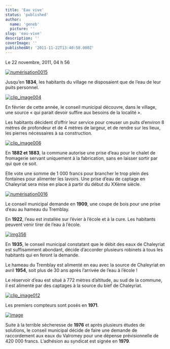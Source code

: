 ```yaml
---
title: 'Eau vive'
status: 'published'
author:
  name: 'geneb'
  picture: ''
slug: 'eau-vive'
description: ''
coverImage: ''
publishedAt: '2011-11-22T13:40:58.000Z'
---
```


Le 22 novembre, 2011, 04 h 56

[![numérisation0015](img/beguelins/Windows-Live-Writer/9d0732263223_E9FC/numerisation0015_thumb.jpg "numérisation0015")](img/beguelins/Windows-Live-Writer/9d0732263223_E9FC/numerisation0015_2.jpg)

Jusqu’en **1834**, les habitants du village ne disposaient que de l’eau de leur puits personnel.

[![clip_image004](img/beguelins/Windows-Live-Writer/9d0732263223_E9FC/clip_image004_thumb.jpg "clip_image004")](img/beguelins/Windows-Live-Writer/9d0732263223_E9FC/clip_image004_2.jpg)

En février de cette année, le conseil municipal découvre, dans le village, une source « qui parait devoir suffire aux besoins de la localité ».

Les habitants décident d’offrir leur service pour creuser un puits d’environ 8 mètres de profondeur et de 4 mètres de largeur, et de rendre sur les lieux, les pierres nécessaires à sa construction.

[![clip_image006](img/beguelins/Windows-Live-Writer/9d0732263223_E9FC/clip_image006_thumb.jpg "clip_image006")](img/beguelins/Windows-Live-Writer/9d0732263223_E9FC/clip_image006_2.jpg) 

En **1882 et 1883**, la commune autorise une prise d’eau pour le chalet de fromagerie servant uniquement à la fabrication, sans en laisser sortir par qui que ce soit.

Elle vote une somme de 1 000 francs pour brancher le trop plein des fontaines pour alimenter les lavoirs. Une prise d’eau de captage en Chaleyriat sera mise en place à partir du début du XXème siècle.

[![numérisation0016](img/beguelins/Windows-Live-Writer/9d0732263223_E9FC/numerisation0016_thumb.jpg "numérisation0016")](img/beguelins/Windows-Live-Writer/9d0732263223_E9FC/numerisation0016_2.jpg) 

Le conseil municipal demande en **1909**, une coupe de bois pour une prise d’eau au hameau du Tremblay.

En **1922**, l’eau est installée sur l’évier à l’école et à la cure. Les habitants peuvent venir tirer de l’eau à l’école.

[![img356](img/beguelins/Windows-Live-Writer/9d0732263223_E9FC/img356_thumb.jpg "img356")](img/beguelins/Windows-Live-Writer/9d0732263223_E9FC/img356_2.jpg)

En **1935**, le conseil municipal constatant que le débit des eaux de Chaleyriat est suffisamment abondant, décide d’accorder plusieurs robinets à tous les habitants qui en feront la demande.

Le hameau du Tremblay est alimenté en eau avec la source de Chaleyriat en avril **1954**, soit plus de 30 ans après l’arrivée de l’eau à l’école !

Le réservoir d’eau est situé à 772 mètres d’altitude, au sud de la commune, il est alimenté par des captages à la source du bief de Chaleyriat.

[![clip_image012](img/beguelins/Windows-Live-Writer/9d0732263223_E9FC/clip_image012_thumb.jpg "clip_image012")](img/beguelins/Windows-Live-Writer/9d0732263223_E9FC/clip_image012_2.jpg)

Les premiers compteurs sont posés en **1971**.

[![image](img/beguelins/Windows-Live-Writer/9d0732263223_E9FC/image_thumb.png "image")](img/beguelins/Windows-Live-Writer/9d0732263223_E9FC/image_2.png)

Suite à la terrible sècheresse de **1976** et après plusieurs études de solutions, le conseil municipal décide de faire une demande de raccordement aux eaux du Valromey pour une dépense prévisionnelle de 420 000 francs. L’adhésion au syndicat est signée en **1979**.
